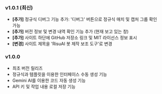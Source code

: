 ### v1.0.1 (최신)
-   **[추가]** 정규식 디버그 기능 추가: '디버그' 버튼으로 정규식 매치 및 캡처 그룹 확인 가능
-   **[추가]** 버전 정보 및 변경 내역 확인 기능 추가 (현재 보고 있는 창)
-   **[추가]** 사이트 하단에 GitHub 저장소 링크 및 MIT 라이선스 정보 표시
-   **[변경]** 사이트 제목을 'RisuAI 봇 제작 보조 도구'로 변경

### v1.0.0

-   최초 버전 릴리즈
-   정규식과 템플릿을 이용한 인터페이스 수동 생성 기능
-   Gemini AI를 이용한 코드 자동 생성 기능
-   API 키 및 작업 내용 로컬 저장 기능